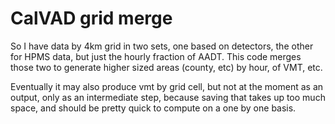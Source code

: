 # CalVAD grid merge

So I have data by 4km grid in two sets, one based on detectors, the
other for HPMS data, but just the hourly fraction of AADT.  This code
merges those two to generate higher sized areas (county, etc) by hour,
of VMT, etc.

Eventually it may also produce vmt by grid cell, but not at the moment
as an output, only as an intermediate step, because saving that takes
up too much space, and should be pretty quick to compute on a one by
one basis.
